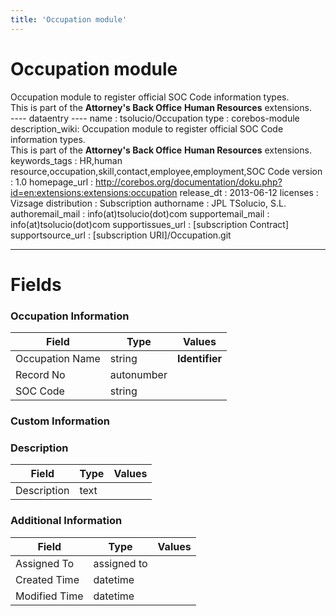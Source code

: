 ```yaml
---
title: 'Occupation module'
---
```


Occupation module
=================

Occupation module to register official SOC Code information types.  
This is part of the **Attorney's Back Office** **Human Resources**
extensions.  
---- dataentry ---- name : tsolucio/Occupation type : corebos-module
description\_wiki: Occupation module to register official SOC Code
information types.  
This is part of the **Attorney's Back Office** **Human Resources**
extensions. keywords\_tags : HR,human
resource,occupation,skill,contact,employee,employment,SOC Code version :
1.0 homepage\_url :
<http://corebos.org/documentation/doku.php?id=en:extensions:extensions:occupation>
release\_dt : 2013-06-12 licenses : Vizsage distribution : Subscription
authorname : JPL TSolucio, S.L. authoremail\_mail :
info(at)tsolucio(dot)com supportemail\_mail : info(at)tsolucio(dot)com
supportissues\_url : \[subscription Contract\] supportsource\_url :
\[subscription URI\]/Occupation.git

------------------------------------------------------------------------

  

Fields
======

### Occupation Information

<table>
<thead>
<tr class="header">
<th>Field</th>
<th>Type</th>
<th>Values</th>
</tr>
</thead>
<tbody>
<tr class="odd">
<td>Occupation Name</td>
<td>string</td>
<td><strong>Identifier</strong></td>
</tr>
<tr class="even">
<td>Record No</td>
<td>autonumber</td>
<td></td>
</tr>
<tr class="odd">
<td>SOC Code</td>
<td>string</td>
<td></td>
</tr>
</tbody>
</table>

### Custom Information

### Description

<table>
<thead>
<tr class="header">
<th>Field</th>
<th>Type</th>
<th>Values</th>
</tr>
</thead>
<tbody>
<tr class="odd">
<td>Description</td>
<td>text</td>
<td></td>
</tr>
</tbody>
</table>

### Additional Information

<table>
<thead>
<tr class="header">
<th>Field</th>
<th>Type</th>
<th>Values</th>
</tr>
</thead>
<tbody>
<tr class="odd">
<td>Assigned To</td>
<td>assigned to</td>
<td></td>
</tr>
<tr class="even">
<td>Created Time</td>
<td>datetime</td>
<td></td>
</tr>
<tr class="odd">
<td>Modified Time</td>
<td>datetime</td>
<td></td>
</tr>
</tbody>
</table>
